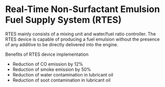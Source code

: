 # Real-Time Non-Surfactant Emulsion Fuel Supply System (RTES)

RTES mainly consists of a mixing unit and water/fuel ratio controller. The RTES device is capable of producing a fuel emulsion without the presence of any additive to be directly delivered into the engine.

Benefits of RTES device implementation
- Reduction of CO emission by 12%
- Reduction of smoke emission by 50%
- Reduction of water contamination in lubricant oil
- Reduction of soot contamination in lubricant oil